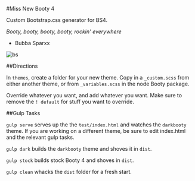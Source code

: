 #Miss New Booty 4

Custom Bootstrap.css generator for BS4.

_Booty, booty, booty, booty, rockin' everywhere_
- Bubba Sparxx

![bs](http://cmt.mtvnimages.com/uri/mgid:uma:video:mtv.com:880667?width=657&height=370&crop=true&quality=0.85)

##Directions

In `themes`, create a folder for your new theme. Copy in a `_custom.scss` from either another theme, or from `_variables.scss` in the node Booty package.

Override whatever you want, and add whatever you want. Make sure to remove the `! default` for stuff you want to override.

##Gulp Tasks

`gulp serve` serves up the the `test/index.html` and watches the `darkbooty` theme. If you are working on a different theme, be sure to edit index.html and the relevant gulp tasks.

`gulp dark` builds the `darkbooty` theme and shoves it in `dist`. 
 
`gulp stock` builds stock Booty 4 and shoves in `dist`.

`gulp clean` whacks the `dist` folder for a fresh start.
 
